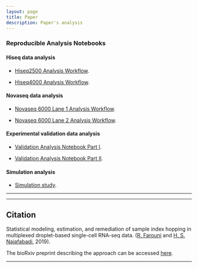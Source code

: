 ```yaml
---
layout: page
title: Paper
description: Paper's analysis
---
```


### Reproducible Analysis Notebooks

#### Hiseq data analysis

* <a href="{{ BASE_PATH }}/PhantomPurgeR/assets/notebooks/workflow_hiseq2500.nb.html" target="_blank">Hiseq2500 Analysis Workflow</a>.

* <a href="{{ BASE_PATH }}/PhantomPurgeR/assets/notebooks/workflow_hiseq4000.nb.html" target="_blank">Hiseq4000 Analysis Workflow</a>.

#### Novaseq data analysis

* <a href="{{ BASE_PATH }}/PhantomPurgeR/assets/notebooks/workflow_novaseq_l1.nb.html" target="_blank">Novaseq 6000 Lane 1 Analysis Workflow</a>.

* <a href="{{ BASE_PATH }}/PhantomPurgeR/assets/notebooks/workflow_novaseq_l2.nb.html" target="_blank">Novaseq 6000 Lane 2 Analysis Workflow</a>.

#### Experimental validation data analysis

* <a href="{{ BASE_PATH }}/PhantomPurgeR/assets/notebooks/validation_hiseq4000_1.nb.html" target="_blank"> Validation Analysis Notebook Part I</a>.

* <a href="{{ BASE_PATH }}/PhantomPurgeR/assets/notebooks/validation_hiseq4000_2.nb.html" target="_blank"> Validation Analysis Notebook Part II</a>.

#### Simulation analysis

* <a href="{{ BASE_PATH }}/PhantomPurgeR/assets/notebooks/simulation.html" target="_blank"> Simulation study</a>.

*******
******

Citation
-------

Statistical modeling, estimation, and remediation of sample index hopping in multiplexed droplet-based single-cell RNA-seq data. ([R. Farouni](http://rfarouni.github.io/) and [H. S. Najafabadi](http://csg.lab.mcgill.ca/), 2019). 


The bioRxiv preprint describing the approach can be accessed <a href="https://www.biorxiv.org/content/10.1101/617225v1" target="_blank">here</a>.


****
